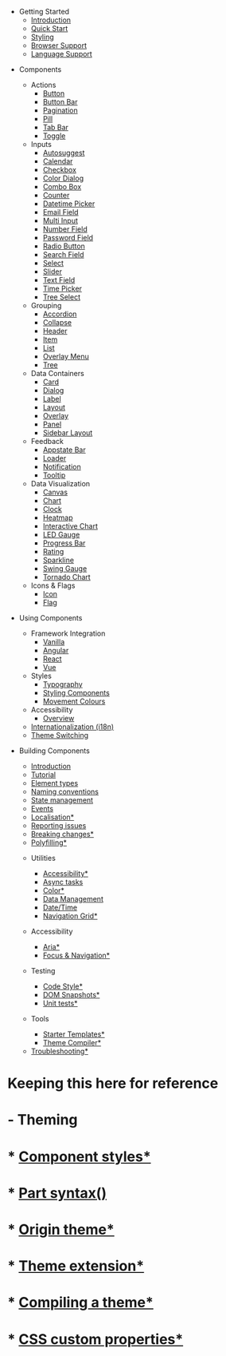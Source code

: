 <!-- 
type: nav
 -->

+ Getting Started
  * [Introduction](./)
  - [Quick Start](./quick-start)
  - [Styling](./start/styling)
  - [Browser Support](./start/browser-support)
  - [Language Support](./start/languages)

- Components
  + Actions
    - [Button](./elements/button)
    - [Button Bar](./elements/button-bar)
    - [Pagination](./elements/pagination)
    - [Pill](./elements/pill)
    - [Tab Bar](./elements/tab-bar)
    - [Toggle](./elements/toggle)
  + Inputs
    - [Autosuggest](./elements/autosuggest)
    - [Calendar](./elements/calendar)
    - [Checkbox](./elements/checkbox)
    - [Color Dialog](./elements/color-dialog)
    - [Combo Box](./elements/combo-box)
    - [Counter](./elements/counter)
    - [Datetime Picker](./elements/datetime-picker)
    - [Email Field](./elements/email-field)
    - [Multi Input](./elements/multi-input)
    - [Number Field](./elements/number-field)
    - [Password Field](./elements/password-field)
    - [Radio Button](./elements/radio-button)
    - [Search Field](./elements/search-field)
    - [Select](./elements/select)
    - [Slider](./elements/slider)
    - [Text Field](./elements/text-field)
    - [Time Picker](./elements/time-picker)
    - [Tree Select](./elements/tree-select)
  + Grouping
    - [Accordion](./elements/accordion)
    - [Collapse](./elements/collapse)
    - [Header](./elements/header)
    - [Item](./elements/item)
    - [List](./elements/list)
    - [Overlay Menu](./elements/overlay-menu)
    - [Tree](./elements/Tree)
  + Data Containers
    - [Card](./elements/card)
    - [Dialog](./elements/dialog)
    - [Label](./elements/label)
    - [Layout](./elements/layout)
    - [Overlay](./elements/overlay)
    - [Panel](./elements/panel)
    - [Sidebar Layout](./elements/sidebar-layout)
  + Feedback
    - [Appstate Bar](./elements/appstate-bar)
    - [Loader](./elements/loader)
    - [Notification](./elements/notification)
    - [Tooltip](./elements/tooltip)
  + Data Visualization
    - [Canvas](./elements/canvas)
    - [Chart](./elements/chart)
    - [Clock](./elements/clock)
    - [Heatmap](./elements/heatmap)
    - [Interactive Chart](./elements/interactive-chart)
    - [LED Gauge](./elements/led-gauge)
    - [Progress Bar](./elements/progress-bar)
    - [Rating](./elements/rating)
    - [Sparkline](./elements/sparkline)
    - [Swing Gauge](./elements/swing-gauge)
    - [Tornado Chart](./elements/tornado-chart)
  + Icons & Flags
    - [Icon](./elements/icon)
    - [Flag](./elements/flag)

- Using Components
  + Framework Integration
    - [Vanilla](./tutorials/vanilla-js)
    - [Angular](./tutorials/angular)
    - [React](./tutorials/react)
    - [Vue](./tutorials/vue)
  - Styles
    - [Typography](./styles/typography)
    - [Styling Components](./styles/styling-components)
    - [Movement Colours](./styles/movement-colors)
  - Accessibility
    - [Overview](./accessibility/overview)
  - [Internationalization (i18n)](./intl/internationalization)
  - [Theme Switching](./guides/theme-switching)
- Building Components
  * [Introduction](./creating-custom-elements)
  * [Tutorial](./tutorials/element)
  * [Element types](./element-types)
  * [Naming conventions](./naming-conventions)
  * [State management](./utils/state-management)
  * [Events](./events)
  * [Localisation*](./localisation)
  * [Reporting issues](./reporting-issues)
  * [Breaking changes*](./breaking-changes)
  * [Polyfilling*](./polyfilling)

  - Utilities
    * [Accessibility*](./utils/accessibility)
    * [Async tasks](./utils/async-tasks)
    * [Color*](./utils/color)
    * [Data Management](./utils/data-management)
    * [Date/Time](./utils/date-time)
    * [Navigation Grid*](./utils/navigation-grid)

  - Accessibility
    * [Aria*](./aria)
    * [Focus & Navigation*](./focus-and-navigation)

  - Testing
    * [Code Style*](./testing/lint)
    * [DOM Snapshots*](./testing/snapshot)
    * [Unit tests*](./testing/unit)

  - Tools
    * [Starter Templates*](./tools/starter-templates)
    * [Theme Compiler*](./tools/theme-compiler)

  * [Troubleshooting*](./troubleshooting)

# Keeping this here for reference
# - Theming
#   * [Component styles*](./theming/styles)
#   * [Part syntax()](./theming/css-parts)
#   * [Origin theme*](./theming/origin)
#   * [Theme extension*](./theming/theme-extension)
#   * [Compiling a theme*](./theimg/compilation)
#   * [CSS custom properties*](./theming/css-vars)
